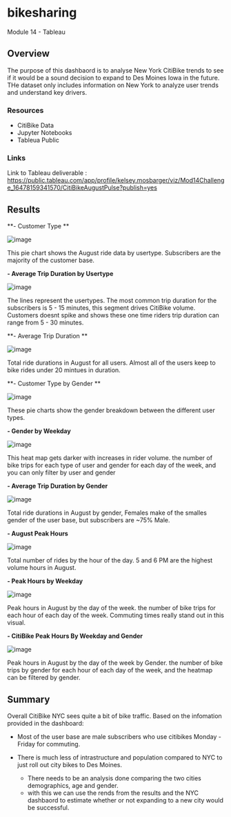 # bikesharing
Module 14 - Tableau

## Overview
The purpose of this dashbaord is to analyse New York CitiBike trends to see if it would be a sound decision to expand to Des Moines Iowa in the future. THe dataset only includes information on New York to analyze user trends and understand key drivers.

### Resources
- CitiBike Data
- Jupyter Notebooks
- Tableua Public

### Links
Link to Tableau deliverable : https://public.tableau.com/app/profile/kelsey.mosbarger/viz/Mod14Challenge_16478159341570/CitiBikeAugustPulse?publish=yes

## Results
**- Customer Type **

![image](https://user-images.githubusercontent.com/94019661/160214275-7acaabef-4e4f-42f1-b2ca-8a5bf3c8fa09.png)

This pie chart shows the August ride data by usertype. Subscribers are the majority of the customer base.


**- Average Trip Duration by Usertype**

![image](https://user-images.githubusercontent.com/94019661/160214308-0f2466f8-faa6-44a3-8927-3dc0f17ae79b.png)

The lines represent the usertypes. The most common 
trip duration for the subscribers is 5 - 15 minutes, this segment drives CitiBike volume. Customers doesnt spike and shows these one time riders trip duration can range from 5 - 30 minutes.


**- Average Trip Duration **

![image](https://user-images.githubusercontent.com/94019661/160214326-1fd43da1-3556-44c3-b16d-5e5436342037.png)

Total ride durations in August for all users. Almost all of the users keep to bike rides under 20 mintues in duration.
 
 
**- Customer Type by Gender **

![image](https://user-images.githubusercontent.com/94019661/160214365-9efca5f2-78da-45db-98ae-689377fc477f.png)

These pie charts show the gender breakdown between the different user types. 


**- Gender by Weekday**

![image](https://user-images.githubusercontent.com/94019661/160214388-6211b1f3-6988-43fe-9501-5a5767ef4303.png)

This heat map gets darker with increases in rider volume. the number of bike trips for each type of user and gender for each day of the week, and you can only filter by user and gender  


**- Average Trip Duration by Gender**

![image](https://user-images.githubusercontent.com/94019661/160214412-7b4225ab-28bb-47e0-8f41-2acea3e251f4.png)

Total ride durations in August by gender, Females make of the smalles gender of the user base, but subscribers are ~75% Male.
 
 
**- August Peak Hours**

![image](https://user-images.githubusercontent.com/94019661/160214423-198b49f6-2603-4b06-b272-0331bcdedea6.png)

Total number of rides by the hour of the day. 5 and 6 PM are the highest volume hours in August.


**- Peak Hours by Weekday**

![image](https://user-images.githubusercontent.com/94019661/160214430-6e719feb-bb23-43f0-9cbb-602099109bf5.png)

Peak hours in August by the day of the week.  the number of bike trips for each hour of each day of the week.  Commuting times really stand out in this visual.
 
 
**- CitiBike Peak Hours By Weekday and Gender**

![image](https://user-images.githubusercontent.com/94019661/160214443-34b2ccf7-fb5e-4c8c-8f5d-b17eb58662be.png)

Peak hours in August by the day of the week by Gender. the number of bike trips by gender for each hour of each day of the week, and the heatmap can be filtered by gender.
 


## Summary
Overall CitiBike NYC sees quite a bit of bike traffic. Based on the infomation provided in the dashboard:
 
 - Most of the user base are male subscribers who use citibikes Monday - Friday for commuting.

 - There is much less of intrastructure and population compared to NYC to just roll out city bikes to Des Moines.

    - There needs to be an analysis done comparing the two cities demographics, age and gender.
    - with this we can use the rends from the results and the NYC dashbaord to estimate whether or not expanding to a new city would be successful.


